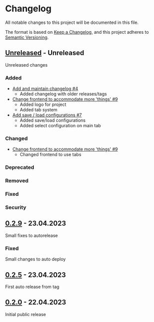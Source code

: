 # Changelog

All notable changes to this project will be documented in this file.

The format is based on [Keep a Changelog](https://keepachangelog.com/en/1.1.0/),
and this project adheres to [Semantic Versioning](https://semver.org/spec/v2.0.0.html).


## [Unreleased] - Unreleased
Unreleased changes

### Added
- [Add and maintain changelog #4](https://github.com/MoQuEs/smtp_client/issues/4)
    - Added changelog with older releases/tags
- [Change frontend to accommodate more 'things' #9](https://github.com/MoQuEs/smtp_client/issues/9)
    - Added logo for project
    - Added tab system
- [Add save / load configurations #7](https://github.com/MoQuEs/smtp_client/issues/7)
    - Added save/load configurations
    - Added select configuration on main tab

### Changed
- [Change frontend to accommodate more 'things' #9](https://github.com/MoQuEs/smtp_client/issues/9)
    - Changed frontend to use tabs

### Deprecated

### Removed

### Fixed

### Security


## [0.2.9] - 23.04.2023
Small fixes to autorelease

### Fixed
Small changes to auto deploy


## [0.2.5] - 23.04.2023
First auto release from tag


## [0.2.0] - 22.04.2023
Initial public release


[unreleased]: https://github.com/MoQuEs/smtp_client/compare/v0.2.9...HEAD
[0.2.9]: https://github.com/MoQuEs/smtp_client/compare/v0.2.5...v0.2.9
[0.2.5]: https://github.com/MoQuEs/smtp_client/compare/v0.2.0...v0.2.5
[0.2.0]: https://github.com/MoQuEs/smtp_client/compare/v0.0.0...v0.2.0
